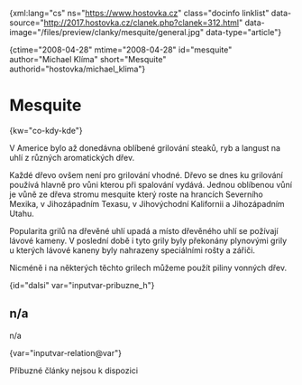 
{xml:lang="cs" ns="https://www.hostovka.cz" class="docinfo linklist" data-source="http://2017.hostovka.cz/clanek.php?clanek=312.html" data-image="/files/preview/clanky/mesquite/general.jpg" data-type="article"}

{ctime="2008-04-28" mtime="2008-04-28" id="mesquite" author="Michael Klíma" short="Mesquite" authorid="hostovka/michael_klima"}

# Mesquite

<!-- generated attribute kw by user_udpatekw.sh on 2020-05-12, do not edit -->

{kw="co-kdy-kde"}

V Americe bylo až donedávna oblíbené grilování steaků, ryb a langust na uhlí z různých aromatických dřev.

Každé dřevo ovšem není pro grilování vhodné. Dřevo se dnes ku grilování používá hlavně pro vůni kterou při spalování vydává. Jednou oblíbenou vůní je vůně ze dřeva stromu mesquite který roste na hrancích Severního Mexika, v Jihozápadním Texasu, v Jihovýchodní Kalifornii a Jihozápadním Utahu.

Popularita grilů na dřevěné uhlí upadá a místo dřevěného uhlí se požívají lávové kameny. V poslední době i tyto grily byly překonány plynovými grily u kterých lávové kaneny byly nahrazeny speciálními rošty a zářiči.

Nicméně i na některých těchto grilech můžeme použít piliny vonných dřev.

{id="dalsi" var="inputvar-pribuzne_h"}

## n/a

n/a

{var="inputvar-relation@var"}

Příbuzné články nejsou k dispozici

